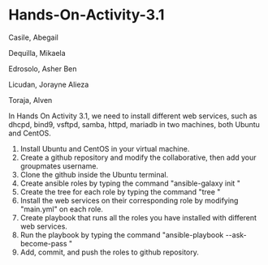 # Hands-On-Activity-3.1
Casile, Abegail

Dequilla, Mikaela

Edrosolo, Asher Ben

Licudan, Jorayne Alieza

Toraja, Alven

In Hands On Activity 3.1, we need to install different web services, such as dhcpd, bind9, vsftpd, samba, httpd, mariadb in two machines, both Ubuntu and CentOS.

1. Install Ubuntu and CentOS in your virtual machine.
2. Create a github repository and modify the collaborative, then add your groupmates username.
3. Clone the github inside the Ubuntu terminal. 
4. Create ansible roles by typing the command "ansible-galaxy init <role name>"
5. Create the tree for each role by typing the command "tree <role name>"
6. Install the web services on their corresponding role by modifying "main.yml" on each role.
7. Create playbook that runs all the roles you have installed with different web services.
8. Run the playbook by typing the command "ansible-playbook --ask-become-pass <playbook>"
9. Add, commit, and push the roles to github repository.
